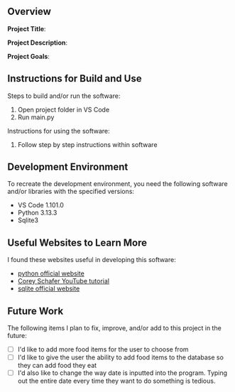 ## Overview

**Project Title**:

**Project Description**:

**Project Goals**:

## Instructions for Build and Use

Steps to build and/or run the software:

1. Open project folder in VS Code
2. Run main.py

Instructions for using the software:

1. Follow step by step instructions within software

## Development Environment 

To recreate the development environment, you need the following software and/or libraries with the specified versions:

* VS Code 1.101.0
* Python 3.13.3
* Sqlite3

## Useful Websites to Learn More

I found these websites useful in developing this software:

* [python official website](https://docs.python.org/3.13/library/sqlite3.html)
* [Corey Schafer YouTube tutorial](https://www.youtube.com/watch?v=pd-0G0MigUA&ab_channel=CoreySchafer)
* [sqlite official website](https://www.sqlitetutorial.net/)

## Future Work

The following items I plan to fix, improve, and/or add to this project in the future:

* [ ] I'd like to add more food items for the user to choose from
* [ ] I'd like to give the user the ability to add food items to the database so they can add food they eat
* [ ] I'd also like to change the way date is inputted into the program. Typing out the entire date every time they want to do something is tedious.